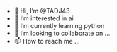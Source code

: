 - 👋 Hi, I’m @TADJ43
- 👀 I’m interested in ai
- 🌱 I’m currently learning python
- 💞️ I’m looking to collaborate on ...
- 📫 How to reach me ...

<!---
TADJ43/TADJ43 is a ✨ special ✨ repository because its `README.md` (this file) appears on your GitHub profile.
You can click the Preview link to take a look at your changes.
--->
